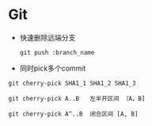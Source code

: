 # Git

- 快速删除远端分支
  ``` shell
  git push :branch_name
  ```

- 同时pick多个commit
``` shell
git cherry-pick SHA1_1 SHA1_2 SHA1_3

git cherry-pick A..B   左半开区间 （A，B]

git cherry-pick A^..B  闭合区间 [A, B]
```
